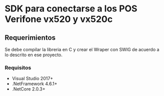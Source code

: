 # SDK para conectarse a los POS Verifone vx520 y vx520c

## Requerimientos

Se debe compilar la libreria en C y crear el Wraper con SWIG de acuerdo a lo descrito en ese proyecto.

### Requisitos
- Visual Studio 2017+
- .NetFramework 4.6.1+
- .NetCore 2.0.3+